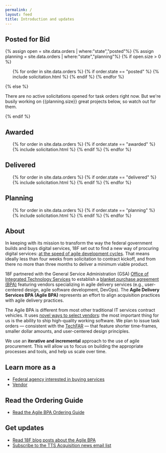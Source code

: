 ```yaml
---
permalink: /
layout: feed
title: Introduction and updates
---
```


<section class="solicitations">
  <h1>Posted for Bid</h1>
  {% assign open = site.data.orders | where:"state","posted"%}
  {% assign planning = site.data.orders | where:"state","planning"%}
  {% if open.size > 0 %}
  <ol class="solicitations posted">
    {% for order in site.data.orders %}
      {% if order.state == "posted" %}
        {% include solicitation.html %}
      {% endif %}
    {% endfor %}
  </ol>
   {% else %}
    <p>There are no active solicitations opened for task orders right now. But we're busily working on {{planning.size}} great projects below, so watch out for them.</p>
  {% endif %}
  <h1>Awarded</h1>
  <ol class="solicitations awarded">
  {% for order in site.data.orders %}
    {% if order.state == "awarded" %}
      {% include solicitation.html %}
    {% endif %}
  {% endfor %}
  </ol>
  <h1>Delivered</h1>
  <ol class="solicitations delivered">
  {% for order in site.data.orders %}
    {% if order.state == "delivered" %}
      {% include solicitation.html %}
    {% endif %}
  {% endfor %}
  </ol>
  <h1>Planning</h1>
  <ol class="solicitations planning">
  {% for order in site.data.orders %}
    {% if order.state == "planning" %}
      {% include solicitation.html %}
    {% endif %}
  {% endfor %}
  </ol>
</section>

<aside class="about page">
  <div class="wrapper">
    <h1>About</h1>
    <p>In keeping with its mission to transform the way the federal government builds and buys digital services, 18F set out to find a new way of procuring digital services: <a href="https://18f.gsa.gov/2015/01/08/creating-a-federal-marketplace-for-agile-delivery-services/">at the speed of agile development cycles</a>. That means ideally less than four weeks from solicitation to contract kickoff, and from there no more than three months to deliver a minimum viable product.</p>
    <p>18F partnered with the General Service Administration (GSA) <a href="https://www.gsa.gov/portal/content/105150">Office of Integrated Technology Services</a> to establish a <a href="http://www.gsa.gov/portal/content/199353">blanket purchase agreement (BPA)</a> featuring vendors specializing in agile delivery services (e.g., user-centered design, agile software development, DevOps). The <strong>Agile Delivery Services BPA (Agile BPA)</strong> represents an effort to align acquisition practices with agile delivery practices.</p>
    <p>The Agile BPA is different from most other traditional IT services contract vehicles. It uses <a href="https://18f.gsa.gov/2015/04/23/coming-soon-the-agile-delivery-services-soliciatation/">novel ways to select vendors</a>: the most important thing for us is the ability to ship high-quality working software. We plan to issue task orders &mdash; consistent with the <a href="https://playbook.cio.gov/techfar/">TechFAR</a> &mdash; that feature shorter time-frames, smaller dollar amounts, and user-centered design principles.</div>
    <p>We use an <strong>iterative and incremental</strong> approach to the use of agile procurement. This will allow us to focus on building the appropriate processes and tools, and help us scale over time.</p>
    <h1>Learn more as a </h1>
    <ul class="learn-more">
      <li class="learn-more-federal-agency"><a href="buyers/">Federal agency interested in buying services</a></li>
      <li class="learn-more-vendor"><a href="vendors/">Vendor</a></li>
    </ul>
    <h1>Read the Ordering Guide</h1>
    <ul>
      <li><a href="ordering-guide/">Read the Agile BPA Ordering Guide</a></li>
    </ul>
    <h1>Get updates</h1>
    <ul>
      <li><a href="https://18f.gsa.gov/tags/agile-bpa/">Read 18F blog posts about the Agile BPA</a></li>
      <li><a href="http://eepurl.com/bJQHFr" target="_blank">Subscribe to the TTS Acquisition news email list</a></li>
    </ul>
  </div>  
</aside>
